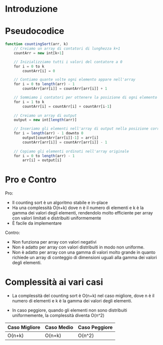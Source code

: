 # Introduzione


# Pseudocodice

```js
function countingSort(arr, k)
    // Creiamo un array di contatori di lunghezza k+1
    countArr = new int[k+1]

    // Inizializziamo tutti i valori del contatore a 0
    for i = 0 to k
        countArr[i] = 0

    // Contiamo quante volte ogni elemento appare nell'array
    for i = 0 to length(arr) - 1
        countArr[arr[i]] = countArr[arr[i]] + 1

    // Sommiamo i contatori per ottenere la posizione di ogni elemento nell'array ordinato
    for i = 1 to k
        countArr[i] = countArr[i] + countArr[i-1]
        
    // Creiamo un array di output
    output = new int[length(arr)]

    // Inseriamo gli elementi nell'array di output nella posizione corretta in base al contatore
    for i = length(arr) - 1 downto 0
        output[countArr[arr[i]]-1] = arr[i]
        countArr[arr[i]] = countArr[arr[i]] - 1
        
    // Copiamo gli elementi ordinati nell'array originale
    for i = 0 to length(arr) - 1
        arr[i] = output[i]
```

# Pro e Contro

Pro:

-   Il counting sort è un algoritmo stabile e in-place
-   Ha una complessità O(n+k) dove n è il numero di elementi e k è la gamma dei valori degli elementi, rendendolo molto efficiente per array con valori limitati e distribuiti uniformemente
-   È facile da implementare

Contro:

-   Non funziona per array con valori negativi
-   Non è adatto per array con valori distribuiti in modo non uniforme.    
-   Non è adatto per array con una gamma di valori molto grande in quanto richiede un array di conteggio di dimensioni uguali alla gamma dei valori degli elementi.

# Complessità ai vari casi

-   La complessità del counting sort è O(n+k) nel caso migliore, dove n è il numero di elementi e k è la gamma dei valori degli elementi.

-   In caso peggiore, quando gli elementi non sono distribuiti uniformemente, la complessità diventa O(n^2)

| Caso Migliore | Caso Medio | Caso Peggiore |
| ------------- | ---------- | ------------- |
| O(n+k)      | O(n+k)   | O(n^2)        |
